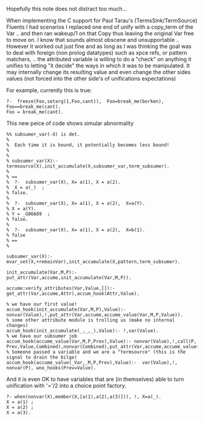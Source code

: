 Hopefully this note does not distract too much... 

When implementing the C support for Paul Tarau's  (TermsSink/TermSource) Fluents  I had scenarios I replaced one end of unify with a copy_term of the Var .. and then  ran wakeup/1 on that Copy thus leaving the original Var free to move on.   I know that sounds almost obscene and unsupportable .. However  it worked out just fine and as long as I was thinking the goal was to deal with foreign (non prolog datatypes) such as xpce refs,  or pattern matchers,   .. the attributed variable is willing to do a "check" on anything it unifies to letting "it decide" the ways in which it was to be manipulated.  It may internally change its resulting value and even change the other sides values (not forced into the other side's of unifications expectations)

For example, currently this is true:  

````
?-  freeze(Foo,setarg(1,Foo,cant)),  Foo=break_me(borken), Foo==break_me(cant).
Foo = break_me(cant).
````

This new peice of code shows simular abnormality 

````
%% subsumer_var(-X) is det.
%
%  Each time it is bound, it potentially becomes less bound!
%
%
% subsumer_var(X):- termsource(X),init_accumulate(X,subsumer_var,term_subsumer).
%
% ==
%  ?-  subsumer_var(X), X= a(1), X = a(2).
%  X = a(_)  ;
% false.
%
%  ?-  subsumer_var(X), X= a(1), X = a(2),  X=a(Y).
% X = a(Y).
% Y = _G06689  ;
% false.
%
%  ?-  subsumer_var(X), X= a(1), X = a(2),  X=b(1).
% false
% ==
%

subsumer_var(X):- mvar_set(X,+remainVar),init_accumulate(X,pattern,term_subsumer).

init_accumulate(Var,M,P):-put_attr(Var,accume,init_accumulate(Var,M,P)).

accume:verify_attributes(Var,Value,[]):- get_attr(Var,accume,Attr),accum_hook(Attr,Value).

% we have our first value!
accum_hook(init_accumulate(Var,M,P),Value):- nonvar(Value),!,put_attr(Var,accume,accume_value(Var,M,P,Value)).
% some other attribute module is trolling us (make no internal changes)
accum_hook(init_accumulate(_,_,_),Value):- !,var(Value).
% we have our subsumer job 
accum_hook(accume_value(Var,M,P,Prev),Value):- nonvar(Value),!,call(P, Prev,Value,Combined),nonvar(Combined),put_attr(Var,accume,accume_value(Var,M,P,Combined)).
% Someone passed a variable and we are a "termsource" (this is the signal to drain the bilge)
accum_hook(accume_value(_Var,_M,P,Prev),Value):-  var(Value),!, nonvar(P), wno_hooks(Prev=Value).
````


And it is even OK to have variables that are (in themselves)  able to turn unification with '='/2 into a choice point factory.
````
?- when(nonvar(X),member(X,[a(1),a(2),a(3)])), !, X=a(_).
X = a(1) ;
X = a(2) ;
X = a(3).
````

